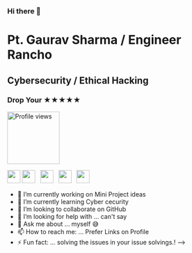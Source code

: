 ### Hi there 👋
# Pt. Gaurav Sharma / Engineer Rancho
## Cybersecurity / Ethical Hacking
### Drop Your ★★★★★

<!-- ![](https://komarev.com/ghpvc/?username=EngineerRancho&color=brightgreen) -->
<a href="https://github.com/EngineerRancho">
  <img src="https://komarev.com/ghpvc/?username=EngineerRancho&color=brightgreen" alt="Profile views" title="Profile views" style="width: 120px; height: auto;" />
</a>



[<img src="https://img.shields.io/badge/Email-Contact-red?style=for-the-badge" height="30"/>](mailto:2gauravpandit@gmail.com)
[<img src="https://img.shields.io/badge/LinkedIn-Connect-blue?style=for-the-badge" height="30"/>](https://www.linkedin.com/in/pt-gaurav-sharma) &nbsp;
[<img src="https://img.shields.io/badge/Instagram-Follow-orange?style=for-the-badge" height="30"/>](https://www.instagram.com/gauravpandit_4ever) &nbsp;
[<img src="https://img.shields.io/badge/Snapchat-Add-yellow?style=for-the-badge" height="30"/>](http://www.snapchat.com/add/gauravpandit_1) &nbsp;
[<img src="https://img.shields.io/badge/WhatsApp-Chat-brightgreen?style=for-the-badge" height="30"/>](https://wa.me/+15623997104) &nbsp;


<!--

[<img src="https://img.icons8.com/color/144/000000/linkedin.png" height="90"/>](https://www.linkedin.com/in/pt-gaurav-sharma) &nbsp;
[<img src="https://img.icons8.com/color/144/000000/instagram-new.png" height="90"/>](https://www.instagram.com/gauravpandit_4ever) &nbsp;
[<img src="https://img.icons8.com/color/144/000000/snapchat.png" height="90"/>](http://www.snapchat.com/add/gauravpandit_1) &nbsp;
[<img src="https://img.icons8.com/color/144/000000/whatsapp.png" height="90"/>](https://wa.me/+15623997104) &nbsp;
[<img src="https://img.icons8.com/color/144/000000/email.png" height="90"/>](mailto:2gauravpandit@gmail.com)
-->

- 🔭 I’m currently working on Mini Project ideas 
- 🌱 I’m currently learning Cyber cecurity 
- 👯 I’m looking to collaborate on GitHub
- 🤔 I’m looking for help with ... can't say 
- 💬 Ask me about ... myself 😅
- 📫 How to reach me: ... Prefer Links on Profile
- ⚡ Fun fact: ... solving the issues in your issue solvings.!
-->
